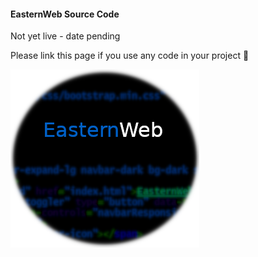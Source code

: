 #### EasternWeb Source Code

Not yet live - date pending


Please link this page if you use any code in your project 🙂

![EasternWeb](logo.png "EasternWeb")



